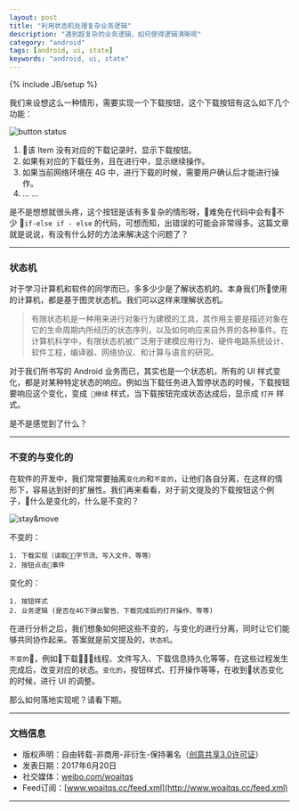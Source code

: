 ```yaml
---
layout: post
title: "利用状态机处理复杂业务逻辑"
description: "遇到超复杂的业务逻辑，如何使得逻辑清晰呢"
category: "android"
tags: [android, ui, state]
keywords: "android, ui, state"
---
```

{% include JB/setup %}

我们来设想这么一种情形，需要实现一个下载按钮，这个下载按钮有这么如下几个功能：

![button status](http://o8p68x17d.bkt.clouddn.com/button-status.jpg)

1. 该 Item 没有对应的下载记录时，显示下载按钮。
2. 如果有对应的下载任务，且在进行中，显示继续操作。
3. 如果当前网络环境在 4G 中，进行下载的时候，需要用户确认后才能进行操作。
4. ... ...

是不是想想就很头疼，这个按钮是该有多复杂的情形呀，难免在代码中会有不少 `if-else if - else` 的代码，可想而知，出错误的可能会非常得多。这篇文章就是说说，有没有什么好的方法来解决这个问题了？ 

<!--break-->

-----------------

### 状态机

对于学习计算机和软件的同学而已，多多少少是了解状态机的。本身我们所使用的计算机，都是基于图灵状态机。我们可以这样来理解状态机。

> 有限状态机是一种用来进行对象行为建模的工具，其作用主要是描述对象在它的生命周期内所经历的状态序列，以及如何响应来自外界的各种事件。在计算机科学中，有限状态机被广泛用于建模应用行为、硬件电路系统设计、软件工程，编译器、网络协议、和计算与语言的研究。

对于我们所书写的 Android 业务而已，其实也是一个状态机，所有的 UI 样式变化，都是对某种特定状态的响应。例如当下载任务进入暂停状态的时候，下载按钮要响应这个变化，变成` 继续` 样式，当下载按钮完成状态达成后，显示成 `打开` 样式。

是不是感觉到了什么？

-----------------

### 不变的与变化的

在软件的开发中，我们常常要抽离`变化的`和`不变的`，让他们各自分离，在这样的情形下，容易达到好的扩展性。我们再来看看，对于前文提及的下载按钮这个例子，什么是变化的，什么是不变的？

![stay&move](http://o8p68x17d.bkt.clouddn.com/stay_move.jpg)

不变的：

    1. 下载实现（读取字节流、写入文件、等等）
    2. 按钮点击事件

变化的：

    1. 按钮样式
    2. 业务逻辑 (是否在4G下弹出警告、下载完成后的打开操作、等等)

在进行分析之后，我们想象如何把这些不变的，与变化的进行分离，同时让它们能够共同协作起来。答案就是前文提及的，`状态机`。

`不变的`，例如下载线程、文件写入、下载信息持久化等等，在这些过程发生完成后，改变对应的状态。`变化的`，按钮样式、打开操作等等，在收到状态变化的时候，进行 UI 的调整。

那么如何落地实现呢？请看下期。

-----------------

### 文档信息

* 版权声明：自由转载-非商用-非衍生-保持署名（[创意共享3.0许可证](http://creativecommons.org/licenses/by-nc-nd/3.0/deed.zh)）
* 发表日期：2017年6月20日
* 社交媒体：[weibo.com/woaitqs](http://weibo.com/woaitqs)
* Feed订阅：[www.woaitqs.cc/feed.xml](http://www.woaitqs.cc/feed.xml)

-----------------